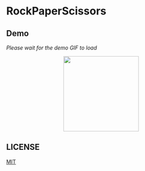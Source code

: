 # RockPaperScissors

## Demo

*Please wait for the demo GIF to load*

<p align="center">
  <img src="GIF/demo.gif" width="200">
</p>

## LICENSE

[MIT](LICENSE)
